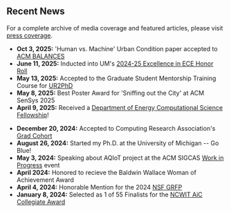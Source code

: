 ## Recent News
For a complete archive of media coverage and featured articles, please visit [press coverage](/press.html).
<!-- * **September 2025:** Elected as the new Editor-in-Chief for the [ACM XRDS Magazine](https://xrds.acm.org/)!  -->
* **Oct 3, 2025:** 'Human vs. Machine' Urban Condition paper accepted to [ACM BALANCES](https://acmbalances.org/) 
* **June 11, 2025:** Inducted into UM's [2024-25 Excellence in ECE Honor Roll](https://ece.engin.umich.edu/stories/twenty-students-inducted-into-the-2024-2025-excellence-in-ece-honor-roll)
* **May 13, 2025:** Accepted to the Graduate Student Mentorship Training Course for [UR2PhD](https://cra.org/ur2phd/)
*   **May 8, 2025:** Best Poster Award for 'Sniffing out the City' at ACM SenSys 2025
*   **April 9, 2025:** Received a [Department of Energy Computational Science Fellowship](https://www.energy.gov/science/articles/us-department-energy-selects-35th-class-computational-science-graduate-fellows)!
<!-- *   **March 10, 2025:** 'Sniffing out the City' Poster was accepted to [ACM SenSys 2025](https://sensys.acm.org/2025/) -->
*   **December 20, 2024:** Accepted to Computing Research Association's [Grad Cohort](https://cra.org/cra-wp/grad-cohort-for-women/) 
*   **August 26, 2024:** Started my Ph.D. at the University of Michigan -- Go Blue!
*   **May 3, 2024:** Speaking about AQIoT project at the ACM SIGCAS [Work in Progress](https://www.sigcas.org/2024/03/28/may-3-2024-double-feature-fine-grained-air-quality-sensing-with-internet-of-things-soothsayers-illusionists-con-artists-and-artificial-intelligence/) event
*   **April 2024:** Honored to recieve the Baldwin Wallace  Woman of Achievement Award 
*   **April 4, 2024:** Honorable Mention for the 2024 [NSF GRFP](https://www.research.gov/grfp/AwardeeList.do?method=loadAwardeeList)
*   **January 8, 2024:** Selected as 1 of 55 Finalists for the [NCWIT AiC Collegiate Award](https://www.aspirations.org/award-programs/aic-collegiate-award)

<!-- *   **August 2023:** Awarded the top [CIO Tomorrow Scholarship](https://www.cio-tomorrow.com/studentscholarship.html) at $3,590
*   **July 2023:** Paper on Air Quality Deployment results accepted to [ACM CCSC Midwest Conference](https://www.ccsc.org/midwest/)
*   **March 2023:** Awarded a [NASA Ohio Space Grant Consortium](http://osgc.org/recipients/) Research Scholarship for 2023-24
*   **March 8, 2023:** Accepted into Carnegie Mellon's [Human-Computer Interaction Institute REU](https://hcii.cmu.edu/summer-research-program)
*   **Feburary 24-25, 2023:** Presented Air Quality Research at [OCWiC Conference](https://ocwic23.ocwic.org/)
*   **November 6-9, 2022:** Received an ACM Student Travel Grant for ACM SenSys in Boston
*   **October 22, 2022:** Accepted into Carnegie Mellon's [OurCS Women-in-Tech](https://www.google.com/search?client=safari&rls=en&q=carengie+mellon+our+cs&ie=UTF-8&oe=UTF-8) conference
*   **October 2022:** Air Quality poster was accepted to [ACM SenSys 2022](http://sensys.acm.org/2022/)
*   **September 2022:** Campus Plate paper was accepted to [ACM RACS 2022](https://www.sigapp.org/RACS/RACS2022/) -->
